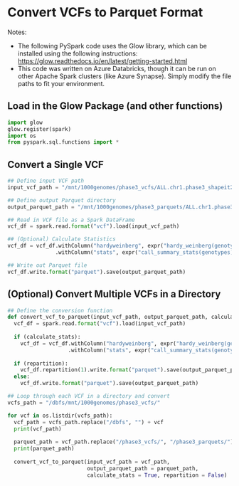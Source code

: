 # Convert VCFs to Parquet Format

Notes:
- The following PySpark code uses the Glow library, which can be installed using the following instructions: https://glow.readthedocs.io/en/latest/getting-started.html
- This code was written on Azure Databricks, though it can be run on other Apache Spark clusters (like Azure Synapse). Simply modify the file paths to fit your environment.

## Load in the Glow Package (and other functions)
```py
import glow
glow.register(spark)
import os
from pyspark.sql.functions import *
```

## Convert a Single VCF
```py
## Define input VCF path
input_vcf_path = "/mnt/1000genomes/phase3_vcfs/ALL.chr1.phase3_shapeit2_mvncall_integrated_v5a.20130502.genotypes.vcf.gz"

## Define output Parquet directory
output_parquet_path = "/mnt/1000genomes/phase3_parquets/ALL.chr1.phase3_shapeit2_mvncall_integrated_v5a.20130502.genotypes.parquet"

## Read in VCF file as a Spark DataFrame
vcf_df = spark.read.format("vcf").load(input_vcf_path)

## (Optional) Calculate Statistics
vcf_df = vcf_df.withColumn("hardyweinberg", expr("hardy_weinberg(genotypes)")) \
               .withColumn("stats", expr("call_summary_stats(genotypes)"))

## Write out Parquet file
vcf_df.write.format("parquet").save(output_parquet_path)
```

## (Optional) Convert Multiple VCFs in a Directory

```py
## Define the conversion function
def convert_vcf_to_parquet(input_vcf_path, output_parquet_path, calculate_stats = True, repartition = True):
  vcf_df = spark.read.format("vcf").load(input_vcf_path)
  
  if (calculate_stats):
    vcf_df = vcf_df.withColumn("hardyweinberg", expr("hardy_weinberg(genotypes)")) \
                   .withColumn("stats", expr("call_summary_stats(genotypes)"))
    
  if (repartition):
    vcf_df.repartition(1).write.format("parquet").save(output_parquet_path)
  else:
    vcf_df.write.format("parquet").save(output_parquet_path)

## Loop through each VCF in a directory and convert
vcfs_path = "/dbfs/mnt/1000genomes/phase3_vcfs/"

for vcf in os.listdir(vcfs_path):
  vcf_path = vcfs_path.replace("/dbfs", "") + vcf
  print(vcf_path)
  
  parquet_path = vcf_path.replace("/phase3_vcfs/", "/phase3_parquets/").replace(".vcf.gz", ".parquet")
  print(parquet_path)
  
  convert_vcf_to_parquet(input_vcf_path = vcf_path,
                         output_parquet_path = parquet_path,
                         calculate_stats = True, repartition = False)
```